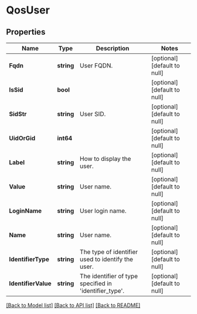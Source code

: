 # QosUser

## Properties
Name | Type | Description | Notes
------------ | ------------- | ------------- | -------------
**Fqdn** | **string** | User FQDN. | [optional] [default to null]
**IsSid** | **bool** |  | [optional] [default to null]
**SidStr** | **string** | User SID. | [optional] [default to null]
**UidOrGid** | **int64** |  | [optional] [default to null]
**Label** | **string** | How to display the user. | [optional] [default to null]
**Value** | **string** | User name. | [optional] [default to null]
**LoginName** | **string** | User login name. | [optional] [default to null]
**Name** | **string** | User name. | [optional] [default to null]
**IdentifierType** | **string** | The type of identifier used to identify the user. | [optional] [default to null]
**IdentifierValue** | **string** | The identifier of type specified in &#x27;identifier_type&#x27;. | [optional] [default to null]

[[Back to Model list]](../README.md#documentation-for-models) [[Back to API list]](../README.md#documentation-for-api-endpoints) [[Back to README]](../README.md)

